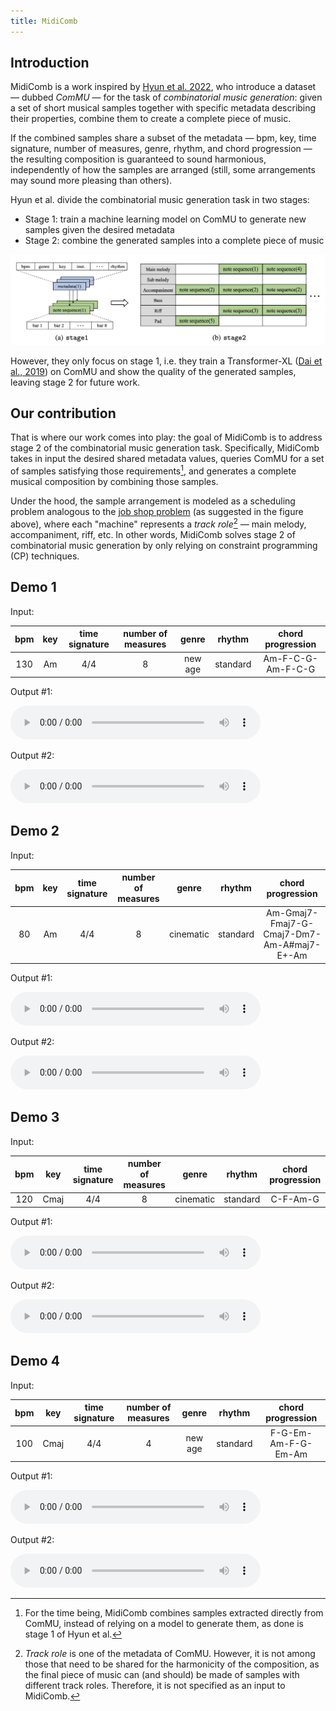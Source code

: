 ```yaml
---
title: MidiComb
---
```


## Introduction

MidiComb is a work inspired by [Hyun et al. 2022](https://arxiv.org/abs/2211.09385), who introduce a dataset — dubbed *ComMU* — for the task of *combinatorial music generation*: given a set of short musical samples together with specific metadata describing their properties, combine them to create a complete piece of music. 

If the combined samples share a subset of the metadata — bpm, key, time signature, number of measures, genre, rhythm, and chord progression — the resulting composition is guaranteed to sound harmonious, independently of how the samples are arranged (still, some arrangements may sound more pleasing than others).

Hyun et al. divide the combinatorial music generation task in two stages:
- Stage 1: train a machine learning model on ComMU to generate new samples given the desired metadata
- Stage 2: combine the generated samples into a complete piece of music

![Hyun et al. 2022](assets/stages.png)

However, they only focus on stage 1, i.e. they train a Transformer-XL ([Dai et al., 2019](https://arxiv.org/abs/1901.02860)) on ComMU and show the quality of the generated samples, leaving stage 2 for future work.

## Our contribution

That is where our work comes into play: the goal of MidiComb is to address stage 2 of the combinatorial music generation task. Specifically, MidiComb takes in input the desired shared metadata values, queries ComMU for a set of samples satisfying those requirements[^1], and generates a complete musical composition by combining those samples. 

Under the hood, the sample arrangement is modeled as a scheduling problem analogous to the [job shop problem](https://developers.google.com/optimization/scheduling/job_shop?hl=en) (as suggested in the figure above), where each "machine" represents a *track role*[^2] — main melody, accompaniment, riff, etc. In other words, MidiComb solves stage 2 of combinatorial music generation by only relying on constraint programming (CP) techniques.

[^1]: For the time being, MidiComb combines samples extracted directly from ComMU, instead of relying on a model to generate them, as done is stage 1 of Hyun et al.

[^2]: *Track role* is one of the metadata of ComMU. However, it is not among those that need to be shared for the harmonicity of the composition, as the final piece of music can (and should) be made of samples with different track roles. Therefore, it is not specified as an input to MidiComb.

## Demo 1

Input:

|bpm|key|time signature|number of measures|genre|rhythm|chord progression|
|:---:|:---:|:---:|:---:|:---:|:---:|:---:|
|130|Am|4/4|8|new age|standard|Am-F-C-G-Am-F-C-G|

Output #1:

<audio controls style="width: 400px;">
  <source src="assets/1a/tune.mp3" type="audio/mpeg">
</audio>

Output #2:

<audio controls style="width: 400px;">
  <source src="assets/1b/tune.mp3" type="audio/mpeg">
</audio>

## Demo 2

Input:

|bpm|key|time signature|number of measures|genre|rhythm|chord progression|
|:---:|:---:|:---:|:---:|:---:|:---:|:---:|
|80|Am|4/4|8|cinematic|standard|Am-Gmaj7-Fmaj7-G-Cmaj7-Dm7-Am-A#maj7-E+-Am|

Output #1:

<audio controls style="width: 400px;">
  <source src="assets/2a/tune.mp3" type="audio/mpeg">
</audio>

Output #2:

<audio controls style="width: 400px;">
  <source src="assets/2b/tune.mp3" type="audio/mpeg">
</audio>

## Demo 3

Input:

|bpm|key|time signature|number of measures|genre|rhythm|chord progression|
|:---:|:---:|:---:|:---:|:---:|:---:|:---:|
|120|Cmaj|4/4|8|cinematic|standard|C-F-Am-G|

Output #1:

<audio controls style="width: 400px;">
  <source src="assets/3a/tune.mp3" type="audio/mpeg">
</audio>

Output #2:

<audio controls style="width: 400px;">
  <source src="assets/3b/tune.mp3" type="audio/mpeg">
</audio>

## Demo 4

Input:

|bpm|key|time signature|number of measures|genre|rhythm|chord progression|
|:---:|:---:|:---:|:---:|:---:|:---:|:---:|
|100|Cmaj|4/4|4|new age|standard|F-G-Em-Am-F-G-Em-Am|

Output #1:

<audio controls style="width: 400px;">
  <source src="assets/4a/tune.mp3" type="audio/mpeg">
</audio>

Output #2:

<audio controls style="width: 400px;">
  <source src="assets/4b/tune.mp3" type="audio/mpeg">
</audio>